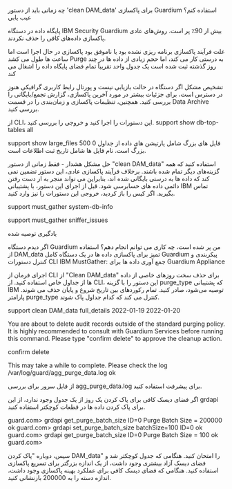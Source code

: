 چه زمانی باید از دستور 'clean DAM_data' برای پاکسازی Guardium استفاده کنم؟
عیب یابی


پایگاه داده در دستگاه IBM Security Guardium بیش از 90٪ پر است. روش‌های عادی پاکسازی داده‌های کافی را حذف نکردند.

علت
فرآیند پاکسازی برنامه ریزی نشده بود یا ناموفق بود
پاکسازی در حال اجرا است اما ساعت ها طول می کشد
Purge به درستی کار می کند، اما حجم زیادی از داده ها در چند روز گذشته ثبت شده است
یک جدول واحد تقریباً تمام فضای پایگاه داده را اشغال می کند

تشخیص مشکل
اگر دستگاه در حالت بازیابی نیست و پورتال رابط کاربری گرافیکی هنوز در دسترس است، برای جزئیات بیشتر در مورد آخرین پاکسازی، گزارش تجمع/بایگانی را بررسی کنید. همچنین، تنظیمات پاکسازی و زمان‌بندی را در قسمت Data Archive بررسی کنید.

از CLI، این دستورات را اجرا کنید و خروجی را بررسی کنید.
support show db-top-tables all

support show large_files 500 0
فایل های بزرگ شامل پارتیشن های داده از جداول بزرگ است. نام فایل ها شامل تاریخ ثبت اطلاعات است.

حل مشکل
هشدار - فقط زمانی از دستور "clean DAM_data" استفاده کنید که همه گزینه‌های دیگر تمام شده باشند. برخلاف فرآیند پاکسازی عادی، این دستور تضمین نمی کند که داده ها به درستی بایگانی شده اند، بنابراین می تواند منجر به از دست رفتن دائمی داده های حسابرسی شود. قبل از اجرای این دستور، با پشتیبانی IBM تماس بگیرید. اگر کیس را باز کردید، خروجی این دستورات را نیز وارد کنید.
 
support must_gather system-db-info

support must_gather sniffer_issues

 
یادگیری توصیه شده

اگر دیدم دستگاه Guardium من پر شده است، چه کاری می توانم انجام دهم؟
استفاده از DAM_data تمیز برای پاکسازی داده ها در یک دستگاه کامل Guardium
پیکربندی و کنترل دستورات CLI
IBM MustGather: جمع آوری داده ها برای Guardium Appliance


اجرای فرمان از CLI
از "Clean DAM_data" برای حذف سخت روزهای خاصی از داده ها از جداول خاص استفاده کنید. از CLI، این دستور را با گزینه purge_type که پشتیبانی IBM توصیه می‌شود، صادر کنید. تمام رکوردهای بین تاریخ شروع و پایان حذف می شوند. پارامتر purge_type کنترل می کند که کدام جداول پاک شوند.

support clean DAM_data full_details 2022-01-19 2022-01-20

You are about to delete audit records outside of the standard purging policy.
It is highly recommended to consult with Guardium Services before running this command.
Please type "confirm delete" to approve the cleanup action. 

confirm delete

This may take a while to complete. Please check the log /var/log/guard/agg_purge_data.log
ok

از فایل سرور برای بررسی agg_purge_data.log برای پیشرفت استفاده کنید.

اگر فضای دیسک کافی برای پاک کردن یک روز از یک جدول وجود ندارد، از این grdapi برای پاک کردن داده ها در قطعات کوچکتر استفاده کنید.

guard.com> grdapi get_purge_batch_size
ID=0
Purge Batch Size = 200000
ok
guard.com> grdapi set_purge_batch_size batchSize=100
ID=0
ok
guard.com> grdapi get_purge_batch_size
ID=0
Purge Batch Size = 100
ok
guard.com> 


سپس، دوباره "پاک کردن DAM_data" را امتحان کنید. هنگامی که جدول کوچکتر شد و فضای دیسک آزاد بیشتری وجود داشت، از یک اندازه بزرگتر برای تسریع پاکسازی استفاده کنید. هنگامی که فضای دیسک کافی برای عملکرد بهینه پاکسازی وجود داشت، اندازه دسته را به 200000 بازنشانی کنید.

